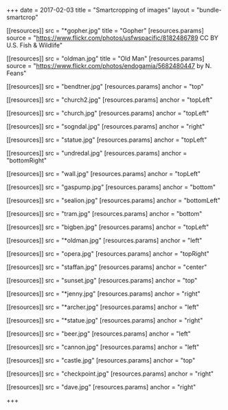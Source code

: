 +++
date = 2017-02-03
title = "Smartcropping of images"
layout = "bundle-smartcrop"

[[resources]]
src = "*gopher.jpg"
title = "Gopher"
[resources.params]
source = "https://www.flickr.com/photos/usfwspacific/8182486789 CC BY U.S. Fish & Wildlife"

[[resources]]
src = "oldman.jpg"
title = "Old Man"
[resources.params]
source = "https://www.flickr.com/photos/endogamia/5682480447 by N. Feans"

[[resources]]
src = "bendtner.jpg"
[resources.params]
anchor = "top"

[[resources]]
src = "church2.jpg"
[resources.params]
anchor = "topLeft"

[[resources]]
src = "church.jpg"
[resources.params]
anchor = "topLeft"

[[resources]]
src = "sogndal.jpg"
[resources.params]
anchor = "right"

[[resources]]
src = "statue.jpg"
[resources.params]
anchor = "topLeft"


[[resources]]
src = "undredal.jpg"
[resources.params]
anchor = "bottomRight"


[[resources]]
src = "wall.jpg"
[resources.params]
anchor = "topLeft"


[[resources]]
src = "gaspump.jpg"
[resources.params]
anchor = "bottom"


[[resources]]
src = "sealion.jpg"
[resources.params]
anchor = "bottomLeft"

[[resources]]
src = "tram.jpg"
[resources.params]
anchor = "bottom"

[[resources]]
src = "bigben.jpg"
[resources.params]
anchor = "topLeft"

[[resources]]
src = "*oldman.jpg"
[resources.params]
anchor = "left"

[[resources]]
src = "opera.jpg"
[resources.params]
anchor = "topRight"

[[resources]]
src = "staffan.jpg"
[resources.params]
anchor = "center"

[[resources]]
src = "sunset.jpg"
[resources.params]
anchor = "top"

[[resources]]
src = "*jenny.jpg"
[resources.params]
anchor = "right"


[[resources]]
src = "*archer.jpg"
[resources.params]
anchor = "left"

[[resources]]
src = "*statue.jpg"
[resources.params]
anchor = "right"



[[resources]]
src = "beer.jpg"
[resources.params]
anchor = "left"

[[resources]]
src = "cannon.jpg"
[resources.params]
anchor = "left"

[[resources]]
src = "castle.jpg"
[resources.params]
anchor = "top"

[[resources]]
src = "checkpoint.jpg"
[resources.params]
anchor = "right"

[[resources]]
src = "dave.jpg"
[resources.params]
anchor = "right"

+++

